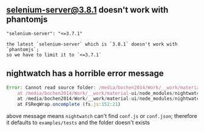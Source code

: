 ## selenium-server@3.8.1 doesn't work with phantomjs
    "selenium-server": "<=3.7.1"

    the latest `selenium-server` which is `3.8.1` doesn't work with `phantomjs`;
    so we have to limit it to `<=3.7.1`

## nightwatch has a horrible error message
```javascript
Error: Cannot read source folder: /media/bochen2014/Work/__work/material-ui/examples/tests
    at /media/bochen2014/Work/__work/material-ui/node_modules/nightwatch/lib/runner/run.js:203:21
    at /media/bochen2014/Work/__work/material-ui/node_modules/nightwatch/lib/runner/walk.js:97:18
    at FSReqWrap.oncomplete (fs.js:152:21)
```

above message means `nightwatch` can't find `conf.js` or `conf.json`; therefore it defaults to `examples/tests` and the folder doesn't exists

